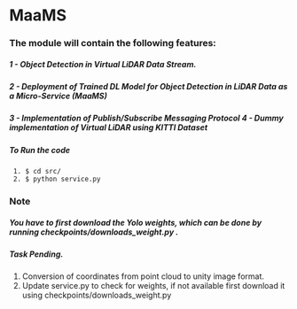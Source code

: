 # MaaMS
### The module will contain the following features: 
##### 1 - Object Detection in Virtual LiDAR Data Stream. 
##### 2 - Deployment of Trained DL Model for Object Detection in LiDAR Data as a Micro-Service (MaaMS) 
##### 3 - Implementation of Publish/Subscribe Messaging Protocol 4 - Dummy implementation of Virtual LiDAR using KITTI Dataset

##### To Run the code
     1. $ cd src/
     2. $ python service.py
### Note
##### You have to first download the Yolo weights, which can be done by running checkpoints/downloads_weight.py .

##### Task Pending.
1. Conversion of coordinates from point cloud to unity image format.
2. Update service.py to check for weights, if not available first download it using checkpoints/downloads_weight.py
